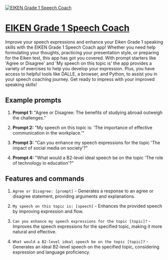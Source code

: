 [![EIKEN Grade 1 Speech Coach](https://files.oaiusercontent.com/file-ShlszZg5rh5frm4hJCssEgcC?se=2123-10-17T04%3A11%3A02Z&sp=r&sv=2021-08-06&sr=b&rscc=max-age%3D31536000%2C%20immutable&rscd=attachment%3B%20filename%3D169b011c-ab56-49dd-bd8d-b45a5ce9330a.png&sig=O5WIS/9sNYAfgMDe007PspUKdoJjdoL9b849ZYX%2BPUI%3D)](https://chat.openai.com/g/g-CbOKWWWe9-eiken-grade-1-speech-coach)

# [EIKEN Grade 1 Speech Coach](https://chat.openai.com/g/g-CbOKWWWe9-eiken-grade-1-speech-coach)

Improve your speech expressions and enhance your Eiken Grade 1 speaking skills with the EIKEN Grade 1 Speech Coach app! Whether you need help formulating your thoughts, practicing your presentation style, or preparing for the Eiken test, this app has got you covered. With prompt starters like 'Agree or Disagree' and 'My speech on this topic is' the app provides a variety of exercises to help you develop your expression. Plus, you have access to helpful tools like DALLE, a browser, and Python, to assist you in your speech coaching journey. Get ready to impress with your improved speaking skills!

## Example prompts

1. **Prompt 1:** "Agree or Disagree: The benefits of studying abroad outweigh the challenges."

2. **Prompt 2:** "My speech on this topic is: 'The importance of effective communication in the workplace.'"

3. **Prompt 3:** "Can you enhance my speech expressions for the topic 'The impact of social media on society'?"

4. **Prompt 4:** "What would a B2-level ideal speech be on the topic 'The role of technology in education'?"

## Features and commands

1. `Agree or Disagree: [prompt]` - Generates a response to an agree or disagree statement, providing arguments and explanations.

2. `My speech on this topic is: [speech]` - Enhances the provided speech by improving expression and flow.

3. `Can you enhance my speech expressions for the topic [topic]?` - Improves the speech expressions for the specified topic, making it more natural and effective.

4. `What would a B2-level ideal speech be on the topic [topic]?` - Generates an ideal B2-level speech on the specified topic, considering expression and language proficiency.